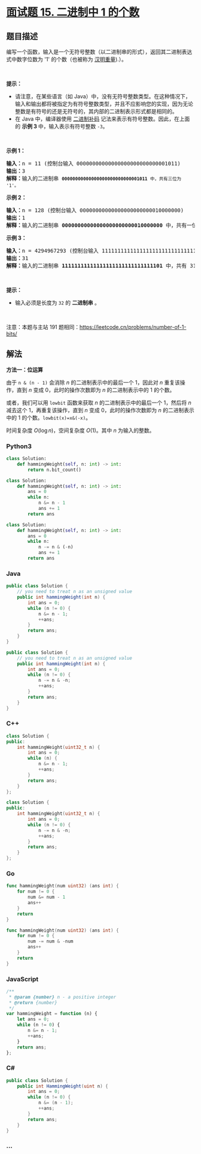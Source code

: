 # [面试题 15. 二进制中 1 的个数](https://leetcode.cn/problems/er-jin-zhi-zhong-1de-ge-shu-lcof/)

## 题目描述

<p>编写一个函数，输入是一个无符号整数（以二进制串的形式），返回其二进制表达式中数字位数为 '1' 的个数（也被称为 <a href="http://en.wikipedia.org/wiki/Hamming_weight" target="_blank">汉明重量</a>).）。</p>

<p> </p>

<p><strong>提示：</strong></p>

<ul>
	<li>请注意，在某些语言（如 Java）中，没有无符号整数类型。在这种情况下，输入和输出都将被指定为有符号整数类型，并且不应影响您的实现，因为无论整数是有符号的还是无符号的，其内部的二进制表示形式都是相同的。</li>
	<li>在 Java 中，编译器使用 <a href="https://baike.baidu.com/item/二进制补码/5295284">二进制补码</a> 记法来表示有符号整数。因此，在上面的 <strong>示例 3 </strong>中，输入表示有符号整数 <code>-3</code>。</li>
</ul>

<p> </p>

<p><strong>示例 1：</strong></p>

<pre>
<strong>输入：</strong>n = 11 (控制台输入 00000000000000000000000000001011)
<strong>输出：</strong>3
<strong>解释：</strong>输入的二进制串 <code><strong>00000000000000000000000000001011</strong> 中，共有三位为 '1'。</code>
</pre>

<p><strong>示例 2：</strong></p>

<pre>
<strong>输入：</strong>n = 128 (控制台输入 00000000000000000000000010000000)
<strong>输出：</strong>1
<strong>解释：</strong>输入的二进制串 <strong>00000000000000000000000010000000</strong> 中，共有一位为 '1'。
</pre>

<p><strong>示例 3：</strong></p>

<pre>
<strong>输入：</strong>n = 4294967293 (控制台输入 11111111111111111111111111111101，部分语言中 n = -3）
<strong>输出：</strong>31
<strong>解释：</strong>输入的二进制串 <strong>11111111111111111111111111111101</strong> 中，共有 31 位为 '1'。</pre>

<p> </p>

<p><strong>提示：</strong></p>

<ul>
	<li>输入必须是长度为 <code>32</code> 的 <strong>二进制串</strong> 。</li>
</ul>

<p> </p>

<p>注意：本题与主站 191 题相同：<a href="https://leetcode.cn/problems/number-of-1-bits/">https://leetcode.cn/problems/number-of-1-bits/</a></p>

## 解法

**方法一：位运算**

由于 `n & (n - 1)` 会消除 $n$ 的二进制表示中的最后一个 $1$，因此对 $n$ 重复该操作，直到 $n$ 变成 $0$，此时的操作次数即为 $n$ 的二进制表示中的 $1$ 的个数。

或者，我们可以用 `lowbit` 函数来获取 $n$ 的二进制表示中的最后一个 $1$，然后将 $n$ 减去这个 $1$，再重复该操作，直到 $n$ 变成 $0$，此时的操作次数即为 $n$ 的二进制表示中的 $1$ 的个数。`lowbit(x)=x&(-x)`。

时间复杂度 $O(\log n)$，空间复杂度 $O(1)$。其中 $n$ 为输入的整数。

<!-- tabs:start -->

### **Python3**

```python
class Solution:
    def hammingWeight(self, n: int) -> int:
        return n.bit_count()
```

```python
class Solution:
    def hammingWeight(self, n: int) -> int:
        ans = 0
        while n:
            n &= n - 1
            ans += 1
        return ans
```

```python
class Solution:
    def hammingWeight(self, n: int) -> int:
        ans = 0
        while n:
            n -= n & (-n)
            ans += 1
        return ans
```

### **Java**

```java
public class Solution {
    // you need to treat n as an unsigned value
    public int hammingWeight(int n) {
        int ans = 0;
        while (n != 0) {
            n &= n - 1;
            ++ans;
        }
        return ans;
    }
}
```

```java
public class Solution {
    // you need to treat n as an unsigned value
    public int hammingWeight(int n) {
        int ans = 0;
        while (n != 0) {
            n -= n & -n;
            ++ans;
        }
        return ans;
    }
}
```

### **C++**

```cpp
class Solution {
public:
    int hammingWeight(uint32_t n) {
        int ans = 0;
        while (n) {
            n &= n - 1;
            ++ans;
        }
        return ans;
    }
};
```

```cpp
class Solution {
public:
    int hammingWeight(uint32_t n) {
        int ans = 0;
        while (n != 0) {
            n -= n & -n;
            ++ans;
        }
        return ans;
    }
};
```

### **Go**

```go
func hammingWeight(num uint32) (ans int) {
	for num != 0 {
		num &= num - 1
		ans++
	}
	return
}
```

```go
func hammingWeight(num uint32) (ans int) {
	for num != 0 {
		num -= num & -num
		ans++
	}
	return
}
```

### **JavaScript**

```js
/**
 * @param {number} n - a positive integer
 * @return {number}
 */
var hammingWeight = function (n) {
    let ans = 0;
    while (n != 0) {
        n &= n - 1;
        ++ans;
    }
    return ans;
};
```

### **C#**

```cs
public class Solution {
    public int HammingWeight(uint n) {
        int ans = 0;
        while (n != 0) {
            n &= (n - 1);
            ++ans;
        }
        return ans;
    }
}
```

### **...**

```

```

<!-- tabs:end -->

